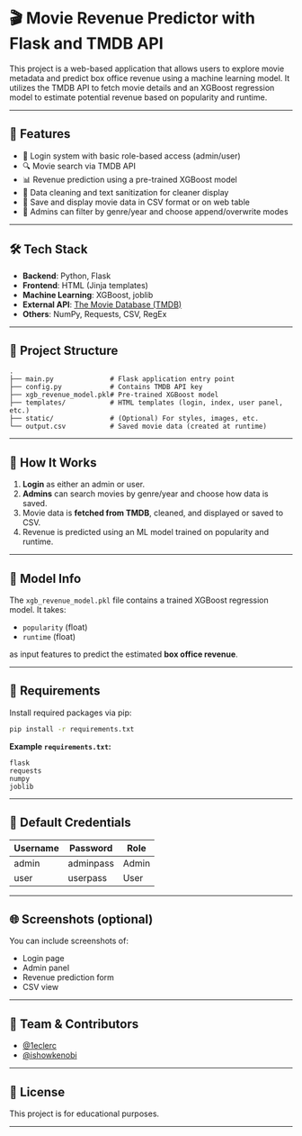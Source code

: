 # 🎬 Movie Revenue Predictor with Flask and TMDB API

This project is a web-based application that allows users to explore movie metadata and predict box office revenue using a machine learning model. It utilizes the TMDB API to fetch movie details and an XGBoost regression model to estimate potential revenue based on popularity and runtime.

---

## 🚀 Features

- 🔐 Login system with basic role-based access (admin/user)
- 🔍 Movie search via TMDB API
- 📊 Revenue prediction using a pre-trained XGBoost model
- 🧹 Data cleaning and text sanitization for cleaner display
- 📁 Save and display movie data in CSV format or on web table
- 🧠 Admins can filter by genre/year and choose append/overwrite modes

---

## 🛠️ Tech Stack

- **Backend**: Python, Flask
- **Frontend**: HTML (Jinja templates)
- **Machine Learning**: XGBoost, joblib
- **External API**: [The Movie Database (TMDB)](https://www.themoviedb.org/)
- **Others**: NumPy, Requests, CSV, RegEx

---

## 📂 Project Structure

```
.
├── main.py              # Flask application entry point
├── config.py            # Contains TMDB API key
├── xgb_revenue_model.pkl# Pre-trained XGBoost model
├── templates/           # HTML templates (login, index, user panel, etc.)
├── static/              # (Optional) For styles, images, etc.
└── output.csv           # Saved movie data (created at runtime)
```

---

## 🧪 How It Works

1. **Login** as either an admin or user.
2. **Admins** can search movies by genre/year and choose how data is saved.
3. Movie data is **fetched from TMDB**, cleaned, and displayed or saved to CSV.
4. Revenue is predicted using an ML model trained on popularity and runtime.

---

## 🧠 Model Info

The `xgb_revenue_model.pkl` file contains a trained XGBoost regression model. It takes:

- `popularity` (float)
- `runtime` (float)

as input features to predict the estimated **box office revenue**.

---

## 🧰 Requirements

Install required packages via pip:

```bash
pip install -r requirements.txt
```

**Example `requirements.txt`:**
```
flask
requests
numpy
joblib
```

---

## 🔐 Default Credentials

| Username | Password   | Role  |
|----------|------------|-------|
| admin    | adminpass  | Admin |
| user     | userpass   | User  |

---

## 🌐 Screenshots (optional)

You can include screenshots of:
- Login page
- Admin panel
- Revenue prediction form
- CSV view

---

## 👥 Team & Contributors

- [@1eclerc](https://github.com/1eclerc)
- [@ishowkenobi](https://github.com/ishowkenobi)

---

## 📝 License

This project is for educational purposes.

---
